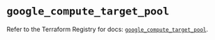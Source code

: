 # `google_compute_target_pool`

Refer to the Terraform Registry for docs: [`google_compute_target_pool`](https://registry.terraform.io/providers/hashicorp/google/5.21.0/docs/resources/compute_target_pool).
